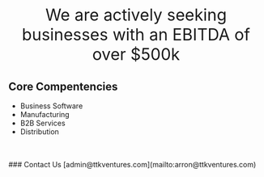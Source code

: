 <p style="text-align: center; font-size: xx-large;"> We are actively seeking businesses with an EBITDA of over $500k </p>

## Core Compentencies
- Business Software
- Manufacturing
- B2B Services
- Distribution
<br />
<br />
### Contact Us 
[admin@ttkventures.com](mailto:arron@ttkventures.com)




